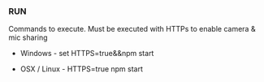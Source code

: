 ### RUN

Commands to execute. Must be executed with HTTPs to enable camera & mic sharing
 
* Windows - set HTTPS=true&&npm start

* OSX / Linux - HTTPS=true npm start
